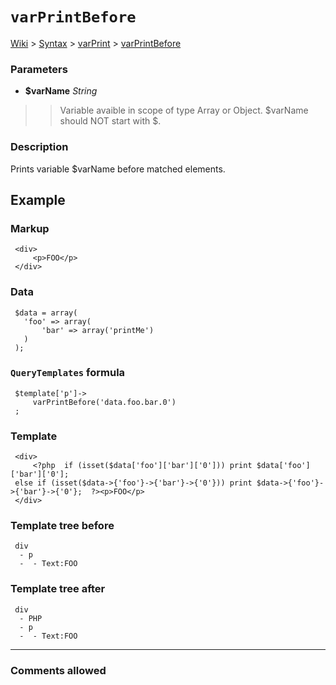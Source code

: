 # `varPrintBefore` #
[Wiki](http://code.google.com/p/querytemplates/w/list) > [Syntax](Syntax.md) > [varPrint](varPrintSyntax.md) > [varPrintBefore](varPrintBeforeMethodPHP.md)
### Parameters ###
  * **$varName** _String_
> > Variable avaible in scope of type Array or Object.  $varName should NOT start with $.


### Description ###
Prints variable $varName before matched elements.


## Example ##


### Markup ###
```
 <div>
     <p>FOO</p>
 </div>

```
### Data ###
```
 $data = array(
   'foo' => array(
       'bar' => array('printMe')
   )
 );

```
### `QueryTemplates` formula ###
```
 $template['p']->
     varPrintBefore('data.foo.bar.0')
 ;

```
### Template ###
```
 <div>
     <?php  if (isset($data['foo']['bar']['0'])) print $data['foo']['bar']['0'];
 else if (isset($data->{'foo'}->{'bar'}->{'0'})) print $data->{'foo'}->{'bar'}->{'0'};  ?><p>FOO</p>
 </div>

```
### Template tree before ###
```
 div
  - p
  -  - Text:FOO

```
### Template tree after ###
```
 div
  - PHP
  - p
  -  - Text:FOO

```

---



### Comments allowed ###